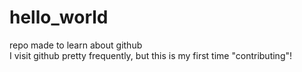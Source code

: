 # hello_world
repo made to learn about github  
I visit github pretty frequently, but this is my first time "contributing"!
